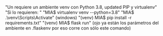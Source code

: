 "Un requiere un ambiente venv con Python 3.8, updated PIP y virtualenv"
"Si lo requieren: "
"MIA$ virtualenv venv --python=3.8"
"MIA$ .\venv\Scripts\Activate" (windows)
"(venv) MIA$ pip install -r requirements.txt"
"(venv) MIA$ flask run" (ojo ya están los parámetros del ambiente en .flaskenv por eso corre con sólo este comando)
